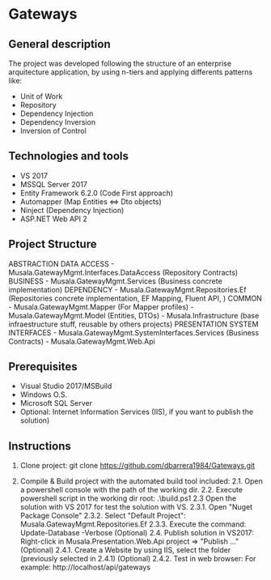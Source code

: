# Gateways

General description
--------------------
The project was developed following the structure of an enterprise arquitecture application, 
by using n-tiers and applying differents patterns like:
- Unit of Work
- Repository
- Dependency Injection
- Dependency Inversion
- Inversion of Control

Technologies and tools
-----------------------
- VS 2017
- MSSQL Server 2017
- Entity Framework 6.2.0 (Code First approach)
- Automapper (Map Entities <=> Dto objects)
- Ninject (Dependency Injection)
- ASP.NET Web API 2

Project Structure
------------------
ABSTRACTION
	DATA ACCESS
		- Musala.GatewayMgmt.Interfaces.DataAccess (Repository Contracts)
BUSINESS
	- Musala.GatewayMgmt.Services (Business concrete implementation)
DEPENDENCY
	- Musala.GatewayMgmt.Repositories.Ef (Repositories concrete implementation, EF Mapping, Fluent API,  )
COMMON
	- Musala.GatewayMgmt.Mapper (For Mapper profiles)
	- Musala.GatewayMgmt.Model (Entities, DTOs)
	- Musala.Infrastructure (base infraestructure stuff, reusable by others projects)
PRESENTATION
	SYSTEM INTERFACES
		- Musala.GatewayMgmt.SystemInterfaces.Services (Business Contracts)
	- Musala.GatewayMgmt.Web.Api

Prerequisites
-------------
- Visual Studio 2017/MSBuild
- Windows O.S.
- Microsoft SQL Server
- Optional: Internet Information Services (IIS), if you want to publish the solution)

Instructions
-------------
1. Clone project: 
	git clone https://github.com/dbarrera1984/Gateways.git

2. Compile & Build project with the automated build tool included:
2.1. Open a powershell console with the path of the working dir.
2.2. Execute powershell script in the working dir root: 
	.\build.ps1
2.3 Open the solution with VS 2017 for test the solution with VS.
2.3.1. Open "Nuget Package Console"
2.3.2. Select "Default Project": Musala.GatewayMgmt.Repositories.Ef
2.3.3. Execute the command: Update-Database -Verbose
(Optional) 2.4. Publish solution in VS2017: Right-click in Musala.Presentation.Web.Api project => "Publish ..."
(Optional) 2.4.1. Create a Website by using IIS, select the folder (previously selected in 2.4.1)
(Optional) 2.4.2. Test in web browser: For example: http://localhost/api/gateways



